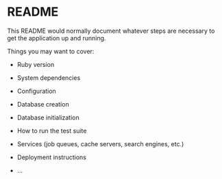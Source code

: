 # README

This README would normally document whatever steps are necessary to get the
application up and running.

Things you may want to cover:

* Ruby version

* System dependencies

* Configuration

* Database creation

* Database initialization

* How to run the test suite

* Services (job queues, cache servers, search engines, etc.)

* Deployment instructions

* ...

<!-- 

Here is a sales history file for a shop. 
1. I want you to create and load this into an SQL database, 
2. create an API and an interface that will give the shop owner a monthly view of ex tax sales and gross profit this year vs last year. 
3. Shop owners want to be able to easily see if they have improved or not compared to the same month in the previous year. -->
